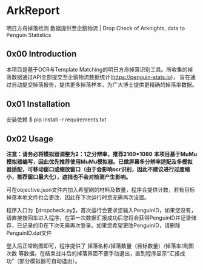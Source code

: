 # ArkReport
明日方舟掉落检测 数据提供至企鹅物流 | Drop Check of Arknights, data to Penguin Statistics
## 0x00 Introduction
本项目是基于OCR与Template Matching的明日方舟掉落识别工具。所收集的掉落数据通过API全部提交至企鹅物流数据统计(https://penguin-stats.io)， 旨在通过自动提交掉落报告，提供更多掉落样本，为广大博士提供更精确的掉落率数据。

## 0x01 Installation
安装依赖
$ pip install -r requirements.txt

## 0x02 Usage
**注意：请务必将模拟器调整为2：1之分辨率，推荐2160\*1080**
**本项目基于MuMu模拟器编写，因此优先推荐使用MuMu模拟器。已做屏幕多分辨率适配及多模拟器适配，可移动窗口或缩放窗口（由于会影响ocr识别，因此不建议进行过度缩小，推荐窗口最大化），遮挡也不会对检测产生影响。**

可在objective.json文件内加入希望刷的材料及数量，程序会提供计数，若有目标掉落本地文件也会更改，因此在下次运行时您无需再次设置。

程序入口为【dropcheck.py】，首次运行会要求您输入PenguinID，如果您没有，请直接按回车进入程序，在第一次数据汇报成功后您将会获得PenguinID并记录储存，已记录的ID在下次无需再次登录。如果您希望更改PenguinID，请删除PenguinID.dat文件

登入后正常刷图即可，程序提供了 掉落名称/掉落数量（目标数量）/掉落率/刷图次数 等数据。在结束战斗后的掉落界面不要手动退出，直到程序显示“汇报成功”（部分模拟器可自动退出）。
